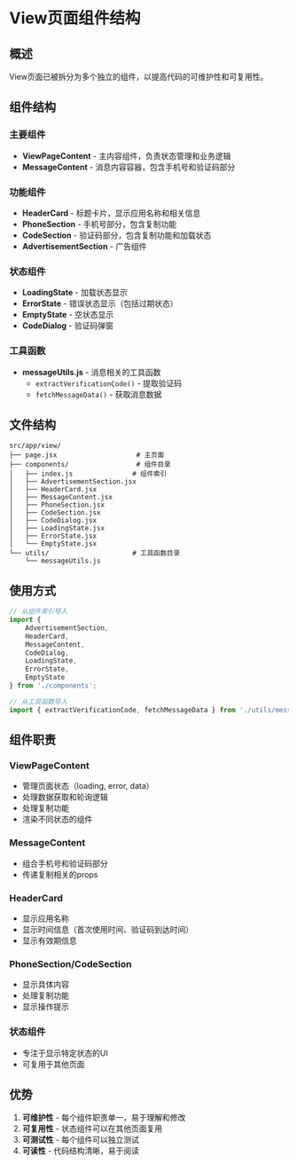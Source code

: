 # View页面组件结构

## 概述
View页面已被拆分为多个独立的组件，以提高代码的可维护性和可复用性。

## 组件结构

### 主要组件
- **ViewPageContent** - 主内容组件，负责状态管理和业务逻辑
- **MessageContent** - 消息内容容器，包含手机号和验证码部分

### 功能组件
- **HeaderCard** - 标题卡片，显示应用名称和相关信息
- **PhoneSection** - 手机号部分，包含复制功能
- **CodeSection** - 验证码部分，包含复制功能和加载状态
- **AdvertisementSection** - 广告组件

### 状态组件
- **LoadingState** - 加载状态显示
- **ErrorState** - 错误状态显示（包括过期状态）
- **EmptyState** - 空状态显示
- **CodeDialog** - 验证码弹窗

### 工具函数
- **messageUtils.js** - 消息相关的工具函数
  - `extractVerificationCode()` - 提取验证码
  - `fetchMessageData()` - 获取消息数据

## 文件结构
```
src/app/view/
├── page.jsx                    # 主页面
├── components/                 # 组件目录
│   ├── index.js               # 组件索引
│   ├── AdvertisementSection.jsx
│   ├── HeaderCard.jsx
│   ├── MessageContent.jsx
│   ├── PhoneSection.jsx
│   ├── CodeSection.jsx
│   ├── CodeDialog.jsx
│   ├── LoadingState.jsx
│   ├── ErrorState.jsx
│   └── EmptyState.jsx
└── utils/                     # 工具函数目录
    └── messageUtils.js
```

## 使用方式
```javascript
// 从组件索引导入
import {
    AdvertisementSection,
    HeaderCard,
    MessageContent,
    CodeDialog,
    LoadingState,
    ErrorState,
    EmptyState
} from './components';

// 从工具函数导入
import { extractVerificationCode, fetchMessageData } from './utils/messageUtils';
```

## 组件职责

### ViewPageContent
- 管理页面状态（loading, error, data）
- 处理数据获取和轮询逻辑
- 处理复制功能
- 渲染不同状态的组件

### MessageContent
- 组合手机号和验证码部分
- 传递复制相关的props

### HeaderCard
- 显示应用名称
- 显示时间信息（首次使用时间、验证码到达时间）
- 显示有效期信息

### PhoneSection/CodeSection
- 显示具体内容
- 处理复制功能
- 显示操作提示

### 状态组件
- 专注于显示特定状态的UI
- 可复用于其他页面

## 优势
1. **可维护性** - 每个组件职责单一，易于理解和修改
2. **可复用性** - 状态组件可以在其他页面复用
3. **可测试性** - 每个组件可以独立测试
4. **可读性** - 代码结构清晰，易于阅读 